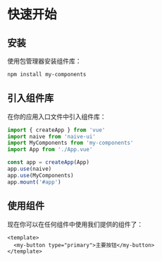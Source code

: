 # 快速开始

## 安装

使用包管理器安装组件库：

```bash
npm install my-components
```

## 引入组件库

在你的应用入口文件中引入组件库：

```ts
import { createApp } from 'vue'
import naive from 'naive-ui'
import MyComponents from 'my-components'
import App from './App.vue'

const app = createApp(App)
app.use(naive)
app.use(MyComponents)
app.mount('#app')
```

## 使用组件

现在你可以在任何组件中使用我们提供的组件了：

```vue
<template>
  <my-button type="primary">主要按钮</my-button>
</template>
``` 